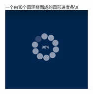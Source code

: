 一个由10个圆环绕而成的圆形进度条\n
![image](https://github.com/luchenfeng199211/CWCircularProgress/blob/master/WX20170814-095022.png)
